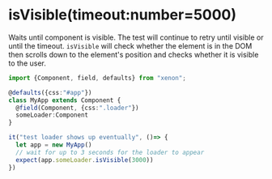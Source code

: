 # isVisible(timeout:number=5000)
Waits until component is visible. The test will continue to retry until visible or until the timeout. `isVisible` will check whether the element is in the DOM then scrolls down to the element's position and checks whether it is visible to the user.

```typescript
import {Component, field, defaults} from "xenon";

@defaults({css:"#app"})
class MyApp extends Component {
  @field(Component, {css:".loader"})
  someLoader:Component
}

it("test loader shows up eventually", ()=> {
  let app = new MyApp()
  // wait for up to 3 seconds for the loader to appear
  expect(app.someLoader.isVisible(3000))
})

```
